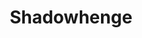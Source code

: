 ---
pid: CH1062
title: Shadowhenge
location_transcription: IDK
zipcode: '19139'
outside_phl: 
neighborhood: Walnut Hill
age: '27'
age_range: 20-29
instagram: 
image_file_name: CH_1062.jpg
proposal_transcription: Place somewhere openish (enough sunlight) where you can install
  a structure where on a certain Joy of the year @ a certain time, the sun makes a
  shadow of a particular shape (Philly Phanatic would be funny...)
topic: Philadelphia
topic_summary: '0'
type: Space,Sculpture Statue
keywords_other: 
credit: 
image_labels: 
twitter: jptounsendii
facebook: 
permalink: "/monuments/ch1062/"
layout: item-page
---